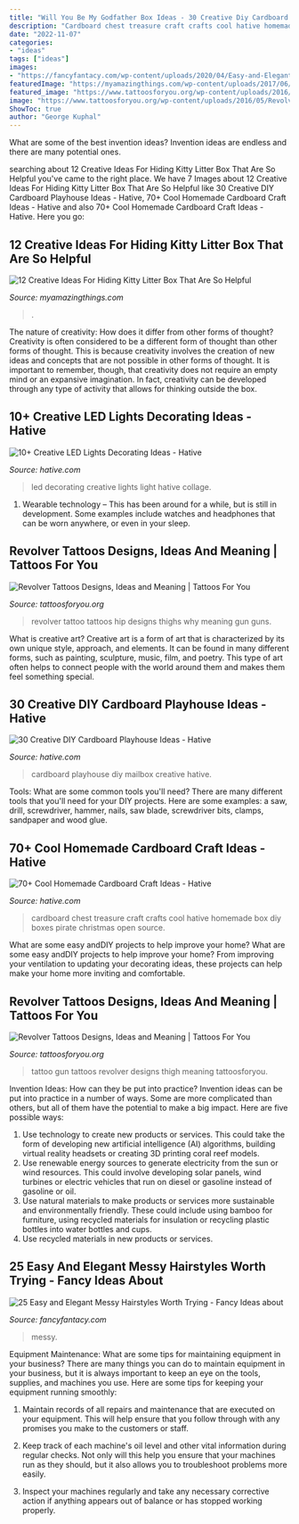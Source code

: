```yaml
---
title: "Will You Be My Godfather Box Ideas - 30 Creative Diy Cardboard Playhouse Ideas"
description: "Cardboard chest treasure craft crafts cool hative homemade box diy boxes pirate christmas open source"
date: "2022-11-07"
categories:
- "ideas"
tags: ["ideas"]
images:
- "https://fancyfantacy.com/wp-content/uploads/2020/04/Easy-and-Elegant-Messy-Hairstyles-Worth-Trying-5.jpg"
featuredImage: "https://myamazingthings.com/wp-content/uploads/2017/06/kitty-box-13.jpg"
featured_image: "https://www.tattoosforyou.org/wp-content/uploads/2016/05/Revolver-Tattoo-Designs.jpg"
image: "https://www.tattoosforyou.org/wp-content/uploads/2016/05/Revolver-Tattoo-Hip.jpg"
ShowToc: true
author: "George Kuphal"
---
```



What are some of the best invention ideas?
Invention ideas are endless and there are many potential ones.

	

		
searching about 12 Creative Ideas For Hiding Kitty Litter Box That Are So Helpful you've came to the right place. We have 7 Images about 12 Creative Ideas For Hiding Kitty Litter Box That Are So Helpful like 30 Creative DIY Cardboard Playhouse Ideas - Hative, 70+ Cool Homemade Cardboard Craft Ideas - Hative and also 70+ Cool Homemade Cardboard Craft Ideas - Hative. Here you go:
		
    
## 12 Creative Ideas For Hiding Kitty Litter Box That Are So Helpful

<img loading=lazy src="https://myamazingthings.com/wp-content/uploads/2017/06/kitty-box-13.jpg" onerror="this.onerror=null;this.src='https://tse2.mm.bing.net/th?id=OIP.Yvp7vOdR9V8EyfI-htxBQQHaJ4&amp;pid=15.1';" alt="12 Creative Ideas For Hiding Kitty Litter Box That Are So Helpful">

_Source: myamazingthings.com_

>. 

	

The nature of creativity: How does it differ from other forms of thought?
Creativity is often considered to be a different form of thought than other forms of thought. This is because creativity involves the creation of new ideas and concepts that are not possible in other forms of thought. It is important to remember, though, that creativity does not require an empty mind or an expansive imagination. In fact, creativity can be developed through any type of activity that allows for thinking outside the box.

    
## 10+ Creative LED Lights Decorating Ideas - Hative

<img loading=lazy src="https://hative.com/wp-content/uploads/2014/08/led-light-decorating-collage.jpg" onerror="this.onerror=null;this.src='https://tse1.mm.bing.net/th?id=OIP.erK_98QDsqzbvs4n_FBMUQHaGL&amp;pid=15.1';" alt="10+ Creative LED Lights Decorating Ideas - Hative">

_Source: hative.com_

>led decorating creative lights light hative collage. 

	

1. Wearable technology – This has been around for a while, but is still in development. Some examples include watches and headphones that can be worn anywhere, or even in your sleep.

    
## Revolver Tattoos Designs, Ideas And Meaning | Tattoos For You

<img loading=lazy src="https://www.tattoosforyou.org/wp-content/uploads/2016/05/Revolver-Tattoo-Hip.jpg" onerror="this.onerror=null;this.src='https://tse1.mm.bing.net/th?id=OIP.HrlUfIcBqSsWYRqi4nf8rgHaFj&amp;pid=15.1';" alt="Revolver Tattoos Designs, Ideas and Meaning | Tattoos For You">

_Source: tattoosforyou.org_

>revolver tattoo tattoos hip designs thighs why meaning gun guns. 

	

What is creative art?
Creative art is a form of art that is characterized by its own unique style, approach, and elements. It can be found in many different forms, such as painting, sculpture, music, film, and poetry. This type of art often helps to connect people with the world around them and makes them feel something special.

    
## 30 Creative DIY Cardboard Playhouse Ideas - Hative

<img loading=lazy src="https://hative.com/wp-content/uploads/2014/04/cardboard-playhouse/14-mailbox-cardboard-playhouse.jpg" onerror="this.onerror=null;this.src='https://tse1.mm.bing.net/th?id=OIP.4W5J4DGnUj9QQMVffDvzNgHaML&amp;pid=15.1';" alt="30 Creative DIY Cardboard Playhouse Ideas - Hative">

_Source: hative.com_

>cardboard playhouse diy mailbox creative hative. 

	

Tools: What are some common tools you'll need?
There are many different tools that you'll need for your DIY projects. Here are some examples: a saw, drill, screwdriver, hammer, nails, saw blade, screwdriver bits, clamps, sandpaper and wood glue.

    
## 70+ Cool Homemade Cardboard Craft Ideas - Hative

<img loading=lazy src="https://hative.com/wp-content/uploads/2014/04/cardboard-crafts/1-cardboard-treasure-chest.jpg" onerror="this.onerror=null;this.src='https://tse1.mm.bing.net/th?id=OIP.lZnKs_CCwscwC6OqG8SCRAHaEb&amp;pid=15.1';" alt="70+ Cool Homemade Cardboard Craft Ideas - Hative">

_Source: hative.com_

>cardboard chest treasure craft crafts cool hative homemade box diy boxes pirate christmas open source. 

	

What are some easy andDIY projects to help improve your home?
What are some easy andDIY projects to help improve your home? From improving your ventilation to updating your decorating ideas, these projects can help make your home more inviting and comfortable.

    
## Revolver Tattoos Designs, Ideas And Meaning | Tattoos For You

<img loading=lazy src="https://www.tattoosforyou.org/wp-content/uploads/2016/05/Revolver-Tattoo-Designs.jpg" onerror="this.onerror=null;this.src='https://tse3.mm.bing.net/th?id=OIP.eG2lF3BuM5kl9zjNJJh2TAHaKW&amp;pid=15.1';" alt="Revolver Tattoos Designs, Ideas and Meaning | Tattoos For You">

_Source: tattoosforyou.org_

>tattoo gun tattoos revolver designs thigh meaning tattoosforyou. 

	

Invention Ideas: How can they be put into practice?
Invention ideas can be put into practice in a number of ways. Some are more complicated than others, but all of them have the potential to make a big impact. Here are five possible ways: 
1. Use technology to create new products or services. This could take the form of developing new artificial intelligence (AI) algorithms, building virtual reality headsets or creating 3D printing coral reef models.
2. Use renewable energy sources to generate electricity from the sun or wind resources. This could involve developing solar panels, wind turbines or electric vehicles that run on diesel or gasoline instead of gasoline or oil. 
3. Use natural materials to make products or services more sustainable and environmentally friendly. These could include using bamboo for furniture, using recycled materials for insulation or recycling plastic bottles into water bottles and cups. 
4. Use recycled materials in new products or services.

    
## 25 Easy And Elegant Messy Hairstyles Worth Trying - Fancy Ideas About

<img loading=lazy src="https://fancyfantacy.com/wp-content/uploads/2020/04/Easy-and-Elegant-Messy-Hairstyles-Worth-Trying-5.jpg" onerror="this.onerror=null;this.src='https://tse3.mm.bing.net/th?id=OIP.8gVBYJevnGuEoZdT7tZOywHaLG&amp;pid=15.1';" alt="25 Easy and Elegant Messy Hairstyles Worth Trying - Fancy Ideas about">

_Source: fancyfantacy.com_

>messy. 

	

Equipment Maintenance: What are some tips for maintaining equipment in your business?
There are many things you can do to maintain equipment in your business, but it is always important to keep an eye on the tools, supplies, and machines you use. Here are some tips for keeping your equipment running smoothly:
1. Maintain records of all repairs and maintenance that are executed on your equipment. This will help ensure that you follow through with any promises you make to the customers or staff.

2. Keep track of each machine's oil level and other vital information during regular checks. Not only will this help you ensure that your machines run as they should, but it also allows you to troubleshoot problems more easily.

3. Inspect your machines regularly and take any necessary corrective action if anything appears out of balance or has stopped working properly.

